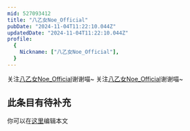 ```yaml
---
mid: 527093412
title: "八乙女Noe_Official"
pubDate: "2024-11-04T11:22:10.044Z"
updatedDate: "2024-11-04T11:22:10.044Z"
profile:
  {
    Nickname: ["八乙女Noe_Official"],
  }
---
```


关注[八乙女Noe_Official](https://space.bilibili.com/527093412)谢谢喵~ 关注[八乙女Noe_Official](https://space.bilibili.com/527093412)谢谢喵~

## 此条目有待补充
你可以在[这里](https://github.com/Yuhanawa/VTuber.ICU-Content/edit/master/v/八乙女Noe_Official/index.md)编辑本文
